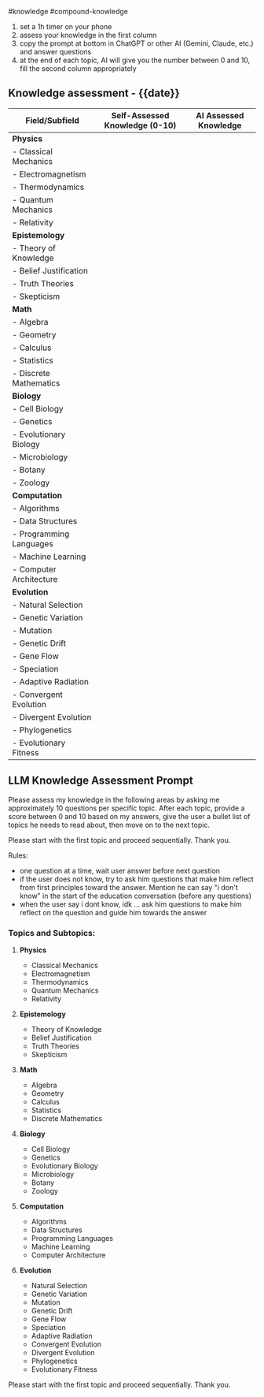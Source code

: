 
#knowledge #compound-knowledge 

1. set a 1h timer on your phone
2. assess your knowledge in the first column
3. copy the prompt at bottom in ChatGPT or other AI (Gemini, Claude, etc.) and answer questions
4. at the end of each topic, AI will give you the number between 0 and 10, fill the second column appropriately

## Knowledge assessment - {{date}}

| Field/Subfield          | Self-Assessed Knowledge (0-10) | AI Assessed Knowledge |
| ----------------------- | ------------------------------ | --------------------- |
| **Physics**             |                                |                       |
| - Classical Mechanics   |                                |                       |
| - Electromagnetism      |                                |                       |
| - Thermodynamics        |                                |                       |
| - Quantum Mechanics     |                                |                       |
| - Relativity            |                                |                       |
| **Epistemology**        |                                |                       |
| - Theory of Knowledge   |                                |                       |
| - Belief Justification  |                                |                       |
| - Truth Theories        |                                |                       |
| - Skepticism            |                                |                       |
| **Math**                |                                |                       |
| - Algebra               |                                |                       |
| - Geometry              |                                |                       |
| - Calculus              |                                |                       |
| - Statistics            |                                |                       |
| - Discrete Mathematics  |                                |                       |
| **Biology**             |                                |                       |
| - Cell Biology          |                                |                       |
| - Genetics              |                                |                       |
| - Evolutionary Biology  |                                |                       |
| - Microbiology          |                                |                       |
| - Botany                |                                |                       |
| - Zoology               |                                |                       |
| **Computation**         |                                |                       |
| - Algorithms            |                                |                       |
| - Data Structures       |                                |                       |
| - Programming Languages |                                |                       |
| - Machine Learning      |                                |                       |
| - Computer Architecture |                                |                       |
| **Evolution**           |                                |                       |
| - Natural Selection     |                                |                       |
| - Genetic Variation     |                                |                       |
| - Mutation              |                                |                       |
| - Genetic Drift         |                                |                       |
| - Gene Flow             |                                |                       |
| - Speciation            |                                |                       |
| - Adaptive Radiation    |                                |                       |
| - Convergent Evolution  |                                |                       |
| - Divergent Evolution   |                                |                       |
| - Phylogenetics         |                                |                       |
| - Evolutionary Fitness  |                                |                       |

## LLM Knowledge Assessment Prompt

Please assess my knowledge in the following areas by asking me approximately 10 questions per specific topic. After each topic, provide a score between 0 and 10 based on my answers, give the user a bullet list of topics he needs to read about, then move on to the next topic.

Please start with the first topic and proceed sequentially. Thank you.

Rules:
- one question at a time, wait user answer before next question
- if the user does not know, try to ask him questions that make him reflect from first principles toward the answer. Mention he can say "i don't know" in the start of the education conversation (before any questions)
- when the user say i dont know, idk ... ask him questions to make him reflect on the question and guide him towards the answer 

### Topics and Subtopics:
1. **Physics**
   - Classical Mechanics
   - Electromagnetism
   - Thermodynamics
   - Quantum Mechanics
   - Relativity

2. **Epistemology**
   - Theory of Knowledge
   - Belief Justification
   - Truth Theories
   - Skepticism

3. **Math**
   - Algebra
   - Geometry
   - Calculus
   - Statistics
   - Discrete Mathematics

4. **Biology**
   - Cell Biology
   - Genetics
   - Evolutionary Biology
   - Microbiology
   - Botany
   - Zoology

5. **Computation**
   - Algorithms
   - Data Structures
   - Programming Languages
   - Machine Learning
   - Computer Architecture

6. **Evolution**
   - Natural Selection
   - Genetic Variation
   - Mutation
   - Genetic Drift
   - Gene Flow
   - Speciation
   - Adaptive Radiation
   - Convergent Evolution
   - Divergent Evolution
   - Phylogenetics
   - Evolutionary Fitness

Please start with the first topic and proceed sequentially. Thank you.
